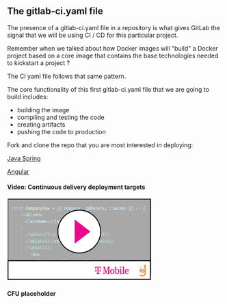 ## The gitlab-ci.yaml file 


The presence of a gitlab-ci.yaml file in a repository is what gives GitLab the signal that we will be using CI / CD for this particular project. 

Remember when we talked about how Docker images will "build" a Docker project based on a core image that contains the base technologies needed to kickstart a project ? 

The CI yaml file follows that same pattern. 

The core functionality of this first gitlab-ci.yaml file that we are going to build includes: 

- building the image
- compiling and testing the code
- creating artifacts
- pushing the code to production


Fork and clone the repo that you are most interested in deploying: 

[Java Spring](https://gitlab.com/tmo-spring-ci-starter-2020)

[Angular](https://gitlab.com/tmo-angular-ci-starter-2020)


#### Video: Continuous delivery deployment targets
[![](video-player.png)](https://youtu.be/tXtPJPCzSTY) 



#### CFU placeholder